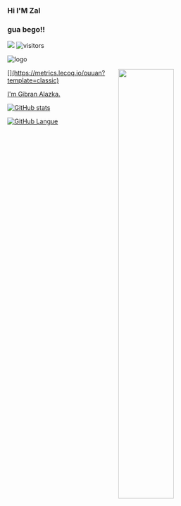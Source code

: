 ### Hi I'M Zal
### gua bego!!

<a href="https://t.me/watefukh"> <img src="https://img.shields.io/badge/Telegram-blue?style=social&logo=Telegram" /></a>
![visitors](https://visitor-badge.laobi.icu/badge?page_id=rizgustiadi)

![logo](https://telegra.ph/file/d516f3c923f9ffa019f4e.jpg)

<p align="center">
  <a href="https://github.com/rizgustiadi?tab=repositories&sort=stargazers"> 
  </p>
 [<img align="right" width="50%" src="https://bad-apple-github-readme.vercel.app/api?show_bg=1&username=rizgustiadi">](https://metrics.lecoq.io/ouuan?template=classic)

I'm Gibran Alazka.

![GitHub stats](https://github-readme-stats.vercel.app/api?username=rizgustiadi&count_private=true&show_icons=true&include_all_commits=true&theme=material-palenight)

![GitHub Langue](https://github-readme-stats.vercel.app/api/top-langs/?username=rizgustiadi&theme=radical&layout=compact)
